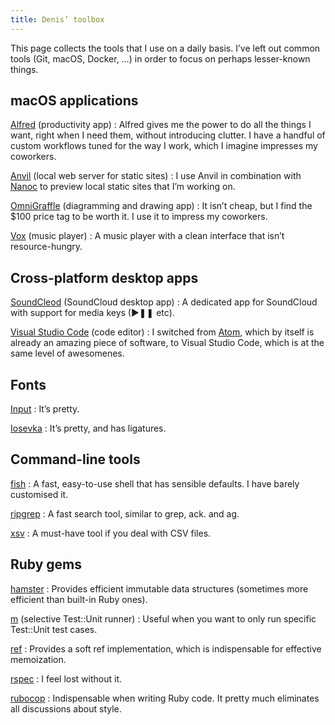```yaml
---
title: Denis’ toolbox
---
```


This page collects the tools that I use on a daily basis. I’ve left out common tools (Git, macOS, Docker, …) in order to focus on perhaps lesser-known things.

## macOS applications

[Alfred](https://www.alfredapp.com/) (productivity app)
: Alfred gives me the power to do all the things I want, right when I need them, without introducing clutter. I have a handful of custom workflows tuned for the way I work, which I imagine impresses my coworkers.

[Anvil](https://anvilformac.com/) (local web server for static sites)
: I use Anvil in combination with [Nanoc](https://nanoc.ws/) to preview local static sites that I’m working on.

[OmniGraffle](https://www.omnigroup.com/omnigraffle/) (diagramming and drawing app)
: It isn’t cheap, but I find the $100 price tag to be worth it. I use it to impress my coworkers.

[Vox](https://vox.rocks/mac-music-player) (music player)
: A music player with a clean interface that isn’t resource-hungry.

## Cross-platform desktop apps

[SoundCleod](https://github.com/salomvary/soundcleod) (SoundCloud desktop app)
: A dedicated app for SoundCloud with support for media keys (▶❚❚ etc).

[Visual Studio Code](https://code.visualstudio.com/) (code editor)
: I switched from [Atom](https://atom.io/), which by itself is already an amazing piece of software, to Visual Studio Code, which is at the same level of awesomenes.

## Fonts

[Input](http://input.fontbureau.com/)
: It’s pretty.

[Iosevka](https://be5invis.github.io/Iosevka/)
: It’s pretty, and has ligatures.

## Command-line tools

[fish](https://fishshell.com/)
: A fast, easy-to-use shell that has sensible defaults. I have barely customised it.

[ripgrep](https://github.com/BurntSushi/ripgrep)
: A fast search tool, similar to grep, ack. and ag.

[xsv](https://github.com/BurntSushi/xsv)
: A must-have tool if you deal with CSV files.

## Ruby gems

[hamster](https://github.com/hamstergem/hamster)
: Provides efficient immutable data structures (sometimes more efficient than built-in Ruby ones).

[m](https://github.com/qrush/m) (selective Test::Unit runner)
: Useful when you want to only run specific Test::Unit test cases.

[ref](https://github.com/ruby-concurrency/ref)
: Provides a soft ref implementation, which is indispensable for effective memoization.

[rspec](http://rspec.info/)
: I feel lost without it.

[rubocop](http://rubocop.readthedocs.io/)
: Indispensable when writing Ruby code. It pretty much eliminates all discussions about style.
